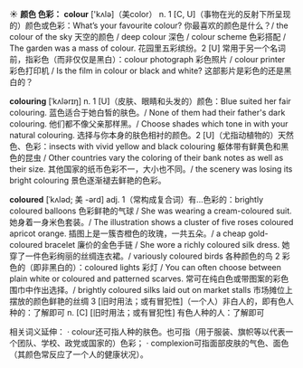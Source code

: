 ☀ <span class="category">**颜色 色彩：**</span>
<span class="vocabulary">**colour**</span> ['kʌlə]（美color）
<span class="definition">n. 1 [C, U]（事物在光的反射下所呈现的）颜色或色彩：</span>What’s your favourite colour? 你最喜欢的颜色是什么？/ the colour of the sky 天空的颜色 / deep colour 深色 / colour scheme 色彩搭配 / The garden was a mass of colour. 花园里五彩缤纷。<span class="definition">2 [U] 常用于另一个名词前，指彩色（而非仅仅是黑白）：</span>colour photograph 彩色照片 / colour printer 彩色打印机 / Is the film in colour or black and white? 这部影片是彩色的还是黑白的？
            
<span class="vocabulary">**colouring**</span> [ˈkʌlərɪŋ]
<span class="definition">n. 1 [U]（皮肤、眼睛和头发的）颜色：</span>Blue suited her fair colouring. 蓝色适合于她白皙的肤色。/ None of them had their father's dark colouring. 他们都不像父亲那样黑。/ Choose shades which tone in with your natural colouring. 选择与你本身的肤色相衬的颜色。<span class="definition">2 [U]（尤指动植物的）天然色、色彩：</span>insects with vivid yellow and black colouring 躯体带有鲜黄色和黑色的昆虫 / Other countries vary the coloring of their bank notes as well as their size. 其他国家的纸币色彩不一，大小也不同。/ the scenery was losing its bright colouring 景色逐渐褪去鲜艳的色彩。

<span class="vocabulary">**coloured**</span> [ˈkʌləd; 美 -ərd]
<span class="definition">adj. 1（常构成复合词）有…色彩的：</span>brightly coloured balloons 色彩鲜艳的气球 / She was wearing a cream-coloured suit. 她身着一身米色套装。/ The illustration shows a cluster of five roses coloured apricot orange. 插图上是一簇杏橙色的玫瑰，一共五朵。/ a cheap gold-coloured bracelet 廉价的金色手链 / She wore a richly coloured silk dress. 她穿了一件色彩绚丽的丝绸连衣裙。/ variously coloured birds 各种颜色的鸟 <span class="definition">2 彩色的（即非黑白的）：</span>coloured lights 彩灯 / You can often choose between plain white or coloured and patterned scarves. 常可在纯白色或带图案的彩色围巾中作出选择。/ brightly coloured silks laid out on market stalls 市场摊位上摆放的颜色鲜艳的丝绸 <span class="definition">3 [旧时用法；或有冒犯性]（一个人）非白人的，即有色人种的：</span>了解即可 <span class="definition">n. [C] [旧时用法；或有冒犯性] 有色人种的人：</span>了解即可

相关词义延伸：
· colour还可指人种的肤色。也可指（用于服装、旗帜等以代表一个团队、学校、政党或国家的）色彩；
· complexion可指面部皮肤的气色、面色（其颜色常反应了一个人的健康状况）。